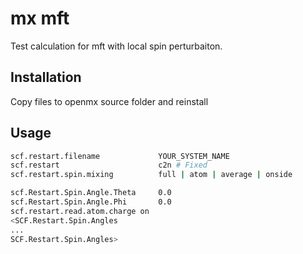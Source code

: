 # mx mft

Test calculation for mft with local spin perturbaiton.

## Installation

Copy files to openmx source folder and reinstall

## Usage

```bash
scf.restart.filename             YOUR_SYSTEM_NAME
scf.restart                      c2n # Fixed
scf.restart.spin.mixing          full | atom | average | onside

scf.Restart.Spin.Angle.Theta     0.0
scf.Restart.Spin.Angle.Phi       0.0
scf.restart.read.atom.charge on 
<SCF.Restart.Spin.Angles
...
SCF.Restart.Spin.Angles>
```

